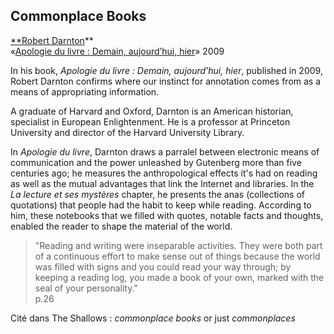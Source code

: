 ## Commonplace Books

[**Robert Darnton](http://history.fas.harvard.edu/people/robert-darnton)**  
«[Apologie du livre : Demain, aujourd’hui, hier](http://www.gallimard.fr/Catalogue/GALLIMARD/NRF-Essais/Apologie-du-livre)» 2009 

In his book, *Apologie du livre : Demain, aujourd’hui, hier*, published in 2009, Robert Darnton confirms where our instinct for annotation comes from as a means of appropriating information.

A graduate of Harvard and Oxford, Darnton is an American historian, specialist in European Enlightenment. He is a professor at Princeton University and director of the Harvard University Library.

In *Apologie du livre*, Darnton draws a parralel between electronic means of communication and the power unleashed by Gutenberg more than five centuries ago; he measures the anthropological effects it's had on reading as well as the mutual advantages that link the Internet and libraries. In the *La lecture et ses mystères* chapter, he presents the anas (collections of quotations) that people had the habit to keep while reading. According to him, these notebooks that we filled with quotes, notable facts and thoughts, enabled the reader to shape the material of the world.

> "Reading and writing were inseparable activities. They were both part of a continuous effort to make sense out of things because the world was filled with signs and you could read your way through; by keeping a reading log, you made a book of your own, marked with the seal of your personality."\
	p.26

Cité dans The Shallows : *commonplace books* or just *commonplaces*